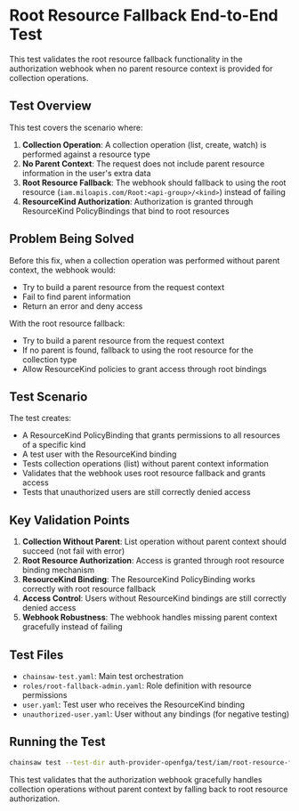 # Root Resource Fallback End-to-End Test

This test validates the root resource fallback functionality in the authorization webhook when no parent resource context is provided for collection operations.

## Test Overview

This test covers the scenario where:

1. **Collection Operation**: A collection operation (list, create, watch) is performed against a resource type
2. **No Parent Context**: The request does not include parent resource information in the user's extra data
3. **Root Resource Fallback**: The webhook should fallback to using the root resource (`iam.miloapis.com/Root:<api-group>/<kind>`) instead of failing
4. **ResourceKind Authorization**: Authorization is granted through ResourceKind PolicyBindings that bind to root resources

## Problem Being Solved

Before this fix, when a collection operation was performed without parent context, the webhook would:
- Try to build a parent resource from the request context
- Fail to find parent information
- Return an error and deny access

With the root resource fallback:
- Try to build a parent resource from the request context
- If no parent is found, fallback to using the root resource for the collection type
- Allow ResourceKind policies to grant access through root bindings

## Test Scenario

The test creates:

- A ResourceKind PolicyBinding that grants permissions to all resources of a specific kind
- A test user with the ResourceKind binding
- Tests collection operations (list) without parent context information
- Validates that the webhook uses root resource fallback and grants access
- Tests that unauthorized users are still correctly denied access

## Key Validation Points

1. **Collection Without Parent**: List operation without parent context should succeed (not fail with error)
2. **Root Resource Authorization**: Access is granted through root resource binding mechanism
3. **ResourceKind Binding**: The ResourceKind PolicyBinding works correctly with root resource fallback
4. **Access Control**: Users without ResourceKind bindings are still correctly denied access
5. **Webhook Robustness**: The webhook handles missing parent context gracefully instead of failing

## Test Files

- `chainsaw-test.yaml`: Main test orchestration
- `roles/root-fallback-admin.yaml`: Role definition with resource permissions
- `user.yaml`: Test user who receives the ResourceKind binding
- `unauthorized-user.yaml`: User without any bindings (for negative testing)

## Running the Test

```bash
chainsaw test --test-dir auth-provider-openfga/test/iam/root-resource-fallback/
```

This test validates that the authorization webhook gracefully handles collection operations without parent context by falling back to root resource authorization.
